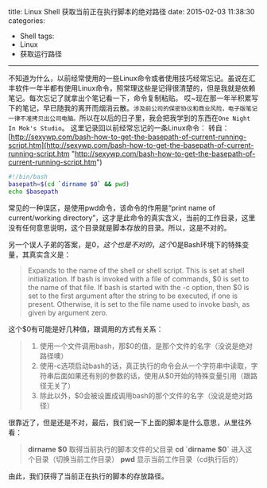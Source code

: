 title: Linux Shell 获取当前正在执行脚本的绝对路径
date: 2015-02-03 11:38:30
categories:
- Shell
tags:
- Linux
- 获取运行路径
---
不知道为什么，以前经常使用的一些Linux命令或者使用技巧经常忘记。虽说在汇丰软件一年半都有使用Linux命令，照常理这些是记得很清楚的，但是我就是依赖笔记。每次忘记了就拿出个笔记看一下，命令复制粘贴。
哎~现在那一年半积累写下的笔记，早已随我的离开而烟消云散。`涉及前公司的保密协议和商业风险，电子版笔记一律不准拷贝出公司电脑。`所以在以后的日子里，我会把我学到的东西在`One Night In Mok's Studio`。
这里记录回以前经常忘记的一条Linux命令：
转自： [http://sexywp.com/bash-how-to-get-the-basepath-of-current-running-script.htm](http://sexywp.com/bash-how-to-get-the-basepath-of-current-running-script.htm "http://sexywp.com/bash-how-to-get-the-basepath-of-current-running-script.htm")

```bash
#!/bin/bash
basepath=$(cd `dirname $0` && pwd)
echo $basepath
```
常见的一种误区，是使用pwd命令，该命令的作用是“print name of current/working directory”，这才是此命令的真实含义，当前的工作目录，这里没有任何意思说明，这个目录就是脚本存放的目录。所以，这是不对的。

另一个误人子弟的答案，是$0，这个也是不对的，这个$0是Bash环境下的特殊变量，其真实含义是：

>Expands to the name of the shell or shell script. This is set at shell initialization. If bash is invoked with a file of commands, $0 is set to the name of that file. If bash is started with the -c option, then $0 is set to the first argument after the string to be executed, if one is present. Otherwise, it is set to the file name used to invoke bash, as given by argument zero.

这个$0有可能是好几种值，跟调用的方式有关系：
>1. 使用一个文件调用bash，那$0的值，是那个文件的名字（没说是绝对路径噢）
>2. 使用-c选项启动bash的话，真正执行的命令会从一个字符串中读取，字符串后面如果还有别的参数的话，使用从$0开始的特殊变量引用（跟路径无关了）
>3. 除此以外，$0会被设置成调用bash的那个文件的名字（没说是绝对路径）

很靠近了，但是还是不对，最后，我们说一下上面的脚本是什么意思，从里往外看：
>**dirname $0** 取得当前执行的脚本文件的父目录
>**cd \`dirname $0\`** 进入这个目录（切换当前工作目录）
>**pwd** 显示当前工作目录（cd执行后的）

由此，我们获得了当前正在执行的脚本的存放路径。
